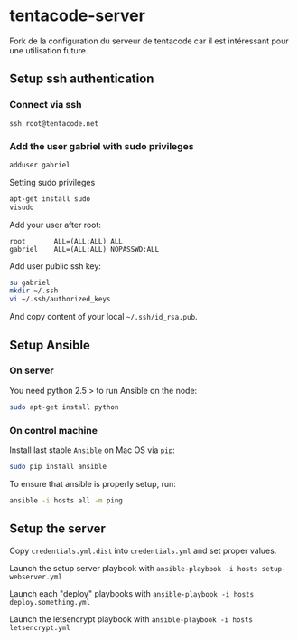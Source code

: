 # tentacode-server

Fork de la configuration du serveur de tentacode car il est intéressant pour une utilisation future.

## Setup ssh authentication

### Connect via ssh

```
ssh root@tentacode.net
```

### Add the user gabriel with sudo privileges

```bash
adduser gabriel
```

Setting sudo privileges

```bash
apt-get install sudo
visudo
```

Add your user after root:

```
root       ALL=(ALL:ALL) ALL
gabriel    ALL=(ALL:ALL) NOPASSWD:ALL
```

Add user public ssh key:

```bash
su gabriel
mkdir ~/.ssh
vi ~/.ssh/authorized_keys
```

And copy content of your local `~/.ssh/id_rsa.pub`.

## Setup Ansible

### On server

You need python 2.5 > to run Ansible on the node:

```bash
sudo apt-get install python
```

### On control machine

Install last stable `Ansible` on Mac OS via  `pip`:

```bash
sudo pip install ansible
```

To ensure that ansible is properly setup, run:

```bash
ansible -i hosts all -m ping
```

## Setup the server

Copy `credentials.yml.dist` into `credentials.yml` and set proper values.

Launch the setup server playbook with `ansible-playbook -i hosts setup-webserver.yml`

Launch each "deploy" playbooks with `ansible-playbook -i hosts deploy.something.yml`

Launch the letsencrypt playbook with `ansible-playbook -i hosts letsencrypt.yml`
